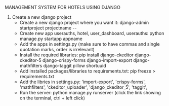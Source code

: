 MANAGEMENT SYSTEM FOR HOTELS USING DJANGO 

1. Create a new django project
      * Create a new django project where you want it: django-admin startproject projectname
--
      * Create new app userauths, hotel, user_dashboard, userauths: python manage.py startapp appname
      * Add the apps in settings.py (make sure to have commas and single quotation marks, order is irrelevant)
      * Install the required libraries: pip install django-ckeditor django-ckeditor-5 django-crispy-forms     django-import-export django-mathfilters django-taggit pillow shortuuid
      * Add installed packages/libraries to requirements.txt: pip freeze > requirements.txt 
      * Add the libries in settings.py: 'import-export', 'crispy-forms', 'mathfilters', 'ckeditor_uploader', 'django_ckeditor_5', 'taggit',
      * Run the server: python manage.py runserver (click the link showing on the terminal, ctrl + left click)
      

   
